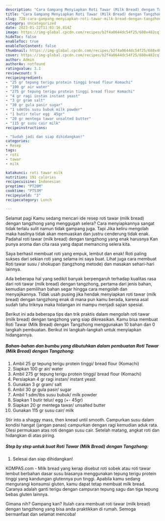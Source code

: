 ```yaml
---
description: "Cara Gampang Menyiapkan Roti Tawar (Milk Bread) dengan Tangzhong yang Lezat, Buat Buka Puasa Bikin Ngiler"
title: "Cara Gampang Menyiapkan Roti Tawar (Milk Bread) dengan Tangzhong yang Lezat, Buat Buka Puasa Bikin Ngiler"
slug: 728-cara-gampang-menyiapkan-roti-tawar-milk-bread-dengan-tangzhong-yang-lezat-buat-buka-puasa-bikin-ngiler
category: Uncategorized
date: 2023-01-22T11:03:16.814Z
image: https://img-global.cpcdn.com/recipes/b2f4a0644dc54f25/680x482cq70/roti-tawar-milk-bread-dengan-tangzhong-foto-resep-utama.jpg
hideToc: false
enableToc: true
enableTocContent: false
thumbnail: https://img-global.cpcdn.com/recipes/b2f4a0644dc54f25/680x482cq70/roti-tawar-milk-bread-dengan-tangzhong-foto-resep-utama.jpg
cover: https://img-global.cpcdn.com/recipes/b2f4a0644dc54f25/680x482cq70/roti-tawar-milk-bread-dengan-tangzhong-foto-resep-utama.jpg
author: Admin
authorAv: notfound
ratingvalue: 3.1
reviewcount: 9
recipeingredient:
- "25 gr tepung terigu protein tinggi bread flour Komachi"
- "100 gr air water"
- "275 gr tepung terigu protein tinggi bread flour Komachi"
- "4 gr ragi instan instant yeast"
- "3 gr gram salt"
- "30 gr gula pasir sugar"
- "1 sdmtbs susu bubuk milk powder"
- "1 butir telur egg  45gr"
- "20 gr mentega tawar unsalted butter"
- "115 gr susu cair milk"
recipeinstructions:

- "Sudah jadi dan siap dihidangkan!"
categories:
- Resep
tags:
- roti
- tawar
- milk

katakunci: roti tawar milk 
nutrition: 191 calories
recipecuisine: Indonesian
preptime: "PT20M"
cooktime: "PT53M"
recipeyield: "3"
recipecategory: Lunch

---
```



Selamat pagi Kamu sedang mencari ide resep roti tawar (milk bread) dengan tangzhong yang menggugah selera? Cara menyiapkannya sangat tidak terlalu sulit namun tidak gampang juga. Tapi Jika keliru mengolah maka hasilnya tidak akan memuaskan dan justru cenderung tidak enak. Padahal roti tawar (milk bread) dengan tangzhong yang enak harusnya Kan punya aroma dan cita rasa yang dapat memancing selera kita.


Saya berhasil membuat roti yang empuk, lembut dan enak! Roti paling sukses dari sekian roti yang selama ini saya buat. Lihat juga cara membuat Roti tawar susu / shokupan (tangzhong metode) dan masakan sehari-hari lainnya.

Ada beberapa hal yang sedikit banyak berpengaruh terhadap kualitas rasa dari roti tawar (milk bread) dengan tangzhong, pertama dari jenis bahan, kemudian pemilihan bahan segar hingga cara mengolah dan menyajikannya. Tidak usah pusing jika hendak menyiapkan roti tawar (milk bread) dengan tangzhong enak di mana pun kamu berada, karena asal sudah tahu triknya maka hidangan ini mampu menjadi sajian spesial.


Berikut ini ada beberapa tips dan trik praktis dalam mengolah roti tawar (milk bread) dengan tangzhong yang siap dikreasikan. Kamu bisa membuat Roti Tawar (Milk Bread) dengan Tangzhong menggunakan 10 bahan dan 0 langkah pembuatan. Berikut ini langkah-langkah untuk menyiapkan hidangannya.

<!--inarticleads1-->

##### Bahan-bahan dan bumbu yang dibutuhkan dalam pembuatan Roti Tawar (Milk Bread) dengan Tangzhong:

1. Ambil 25 gr tepung terigu protein tinggi/ bread flour (Komachi)
1. Siapkan 100 gr air/ water
1. Ambil 275 gr tepung terigu protein tinggi/ bread flour (Komachi)
1. Persiapkan 4 gr ragi instan/ instant yeast
1. Gunakan 3 gr gram/ salt
1. Ambil 30 gr gula pasir/ sugar
1. Ambil 1 sdm/tbs susu bubuk/ milk powder
1. Siapkan 1 butir telur/ egg (+- 45gr)
1. Siapkan 20 gr mentega tawar/ unsalted butter
1. Gunakan 115 gr susu cair/ milk


Stir into a shaggy mass, then knead until smooth. Campurkan susu dalam kondisi hangat (jangan panas) campurkan dengan ragi kemudian aduk rata. Olesi permukaan atas roti dengan susu cair. Setelah matang, angkat roti dan hidangkan di atas piring. 

<!--inarticleads2-->

##### Step by step untuk buat Roti Tawar (Milk Bread) dengan Tangzhong:


1. Selesai dan siap dihidangkan!

KOMPAS.com - Milk bread yang kerap disebut roti sobek atau roti tawar lembut berbahan dasar susu biasanya menggunakan tepung terigu protein tinggi yang kandungan glutennya pun tinggi. Apabila kamu sedang mengurangi konsumsi gluten, kamu dapat tetap membuat milk bread. Caranya adalah ganti terigu dengan campuran tepung sagu dan tiga tepung bebas gluten lainnya. 

Gimana nih? Gampang kan? Itulah cara membuat roti tawar (milk bread) dengan tangzhong yang bisa anda praktikkan di rumah. Semoga bermanfaat dan selamat mencoba!
